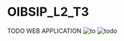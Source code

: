 # OIBSIP_L2_T3
TODO WEB APPLICATION
![to](https://github.com/dolly314/OIBSIP_L2_T3/assets/137697027/7773154f-2ca1-475d-882b-0d203f67ad67)
![todo](https://github.com/dolly314/OIBSIP_L2_T3/assets/137697027/d13e8468-e9ee-46b7-8eb1-292c673bedd9)
